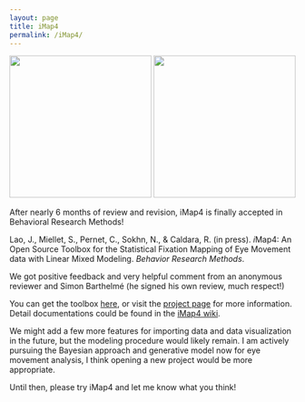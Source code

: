 ```yaml
---
layout: page
title: iMap4
permalink: /iMap4/
---
```


<img src="https://raw.githubusercontent.com/iBMLab/iMap4/master/GUI/IMAP.png" width="250" height="250" />   <img src="https://raw.githubusercontent.com/iBMLab/iMap4/master/GUI/logo_imap.png" width="250" height="250" />

After nearly 6 months of review and revision, iMap4 is finally accepted in Behavioral Research Methods!  

Lao, J., Miellet, S., Pernet, C., Sokhn, N., & Caldara, R. (in press). *i*Map4: An Open Source Toolbox for the Statistical Fixation Mapping of Eye Movement data with Linear Mixed Modeling. *Behavior Research Methods*.

We got positive feedback and very helpful comment from an anonymous reviewer and Simon Barthelmé (he signed his own review, much respect!)

You can get the toolbox [here](http://ibmlab.github.io/iMap4/), or visit the [project page](https://github.com/iBMLab/iMap4) for more information. Detail documentations could be found in the [iMap4 wiki](https://github.com/iBMLab/iMap4/wiki).

We might add a few more features for importing data and data visualization in the future, but the modeling procedure would likely remain. I am actively pursuing the Bayesian approach and generative model now for eye movement analysis, I think opening a new project would be more appropriate.

Until then, please try iMap4 and let me know what you think!

